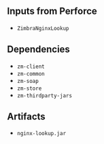 ## Inputs from Perforce

- `ZimbraNginxLookup`

## Dependencies

- `zm-client`
- `zm-common`
- `zm-soap`
- `zm-store`
- `zm-thirdparty-jars`

## Artifacts

- `nginx-lookup.jar`

